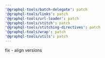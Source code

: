```yaml
---
'@graphql-tools/batch-delegate': patch
'@graphql-tools/links': patch
'@graphql-tools/url-loader': patch
'@graphql-tools/stitch': patch
'@graphql-tools/stitching-directives': patch
'@graphql-tools/wrap': patch
'@graphql-tools/utils': patch
---
```


fix - align versions
